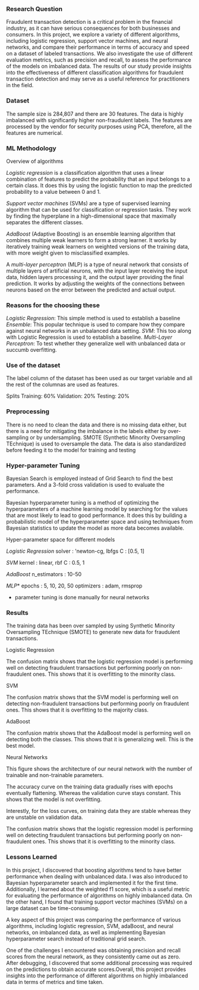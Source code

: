 ### Research Question

Fraudulent transaction detection is a critical problem in the financial industry, as it can have serious consequences for both businesses and consumers. In this project, we explore a variety of different algorithms, including logistic regression, support vector machines, and neural networks, and compare their performance in terms of accuracy and speed on a dataset of labeled transactions. We also investigate the use of different evaluation metrics, such as precision and recall, to assess the performance of the models on imbalanced data. The results of our study provide insights into the effectiveness of different classification algorithms for fraudulent transaction detection and may serve as a useful reference for practitioners in the field.

### Dataset

The sample size is 284,807 and there are 30 features. The data is highly imbalanced with significantly higher non-fraudulent labels. The features are processed by the vendor for security purposes using PCA, therefore, all the features are numerical.


### ML Methodology

Overview of algorithms

_Logistic regression_ is a classification algorithm that uses a linear combination of features to predict the probability that an input belongs to a certain class. It does this by using the logistic function to map the predicted probability to a value between 0 and 1.

_Support vector machines_ (SVMs) are a type of supervised learning algorithm that can be used for classification or regression tasks. They work by finding the hyperplane in a high-dimensional space that maximally separates the different classes.

_AdaBoost_ (Adaptive Boosting) is an ensemble learning algorithm that combines multiple weak learners to form a strong learner. It works by iteratively training weak learners on weighted versions of the training data, with more weight given to misclassified examples.

A _multi-layer perceptron_ (MLP) is a type of neural network that consists of multiple layers of artificial neurons, with the input layer receiving the input data, hidden layers processing it, and the output layer providing the final prediction. It works by adjusting the weights of the connections between neurons based on the error between the predicted and actual output.

### Reasons for the choosing these
_Logistic Regression_: This simple method is used to establish a baseline
_Ensemble_: This popular technique is used to compare how they compare against neural networks in an unbalanced data setting.
_SVM_: This too along with Logistic Regression is used to establish a baseline.
_Multi-Layer Perceptron_: To test whether they generalize well with unbalanced data or
succumb overfitting.

### Use of the dataset
The label column of the dataset has been used as our target variable and all the rest of the columnas are used as features.

Splits
   Training: 60%
   Validation: 20%
   Testing: 20%

### Preprocessing
There is no need to clean the data and there is no missing data either, but there is a need for mitigating the imbalance in the labels either by over-sampling or by undersampling. SMOTE (Synthetic Minority Oversampling TEchnique) is used to oversample the data. The data is also standardized before feeding it to the model for training and testing

### Hyper-parameter Tuning

Bayesian Search is employed instead of Grid Search to find the best parameters. And a 3-fold cross validation is used to evaluate the performance.

Bayesian hyperparameter tuning is a method of optimizing the hyperparameters of a machine learning model by searching for the values that are most likely to lead to good performance. It does this by building a probabilistic model of the hyperparameter space and using techniques from Bayesian statistics to update the model as more data becomes available.


Hyper-parameter space for different models

_Logistic Regression_
solver : 'newton-cg, lbfgs
C : [0.5, 1]

_SVM_
kernel : linear, rbf
C : 0.5, 1

_AdaBoost_
n_estimators : 10-50

_MLP_*
epochs : 5, 10, 20, 50
optimizers : adam, rmsprop

* parameter tuning is done manually for neural networks

### Results


The training data has been over sampled by using Synthetic Minority Oversampling TEchnique (SMOTE) to generate new data for fraudulent transactions. 

Logistic Regression


The confusion matrix shows that the logistic regression model is performing well on detecting fraudulent transactions but performing poorly on non-fraudulent ones. This shows that it is overfitting  to the minority class.


SVM

The confusion matrix shows that the SVM model is performing well on detecting non-fraudulent transactions but performing poorly on fraudulent ones. This shows that it is overfitting to the majority class.


AdaBoost

The confusion matrix shows that the AdaBoost model is performing well on detecting both the classes. This shows that it is generalizing well. This is the best model.






Neural Networks


This figure shows the architecture of our neural network with the number of trainable and non-trainable parameters.

The accuracy curve on the training data gradually rises with epochs eventually flattening. Whereas the validation curve stays constant. This shows that the model is not overfitting.

Interestly, for the loss curves, on training data they are stable whereas they are unstable on validation data.

The confusion matrix shows that the logistic regression model is performing well on detecting fraudulent transactions but performing poorly on non-fraudulent ones. This shows that it is overfitting  to the minority class.

### Lessons Learned
In this project, I discovered that boosting algorithms tend to have better performance when dealing with unbalanced data. I was also introduced to Bayesian hyperparameter search and implemented it for the first time. Additionally, I learned about the weighted f1 score, which is a useful metric for evaluating the performance of algorithms on highly imbalanced data. On the other hand, I found that training support vector machines (SVMs) on a large dataset can be time-consuming.

A key aspect of this project was comparing the performance of various algorithms, including logistic regression, SVM, adaBoost, and neural networks, on imbalanced data, as well as implementing Bayesian hyperparameter search instead of traditional grid search.

One of the challenges I encountered was obtaining precision and recall scores from the neural network, as they consistently came out as zero. After debugging, I discovered that some additional processing was required on the predictions to obtain accurate scores.Overall, this project provides insights into the performance of different algorithms on highly imbalanced data in terms of metrics and time taken.
